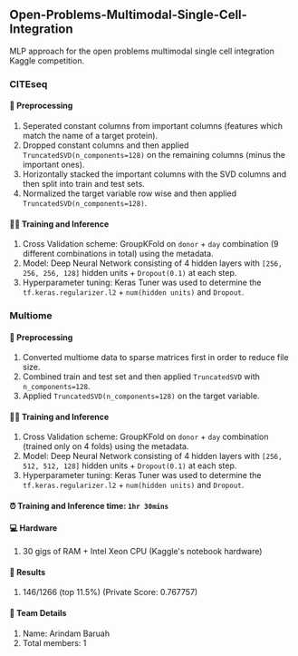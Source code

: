 ## Open-Problems-Multimodal-Single-Cell-Integration
MLP approach for the open problems multimodal single cell integration Kaggle competition.

### CITEseq

#### :broom: Preprocessing 
1. Seperated constant columns from important columns (features which match the name of a target protein).
2. Dropped constant columns and then applied `TruncatedSVD(n_components=128)` on the remaining columns (minus the important ones).
3. Horizontally stacked the important columns with the SVD columns and then split into train and test sets.
4. Normalized the target variable row wise and then applied `TruncatedSVD(n_components=128)`.

#### :swimming_man: Training and Inference 
1. Cross Validation scheme: GroupKFold on `donor` + `day` combination (9 different combinations in total) using the metadata.
2. Model: Deep Neural Network consisting of 4 hidden layers with `[256, 256, 256, 128]` hidden units + `Dropout(0.1)` at each step.
3. Hyperparameter tuning: Keras Tuner was used to determine the `tf.keras.regularizer.l2` + `num(hidden units)` and `Dropout`.

### Multiome

#### :broom: Preprocessing 
1. Converted multiome data to sparse matrices first in order to reduce file size.
2. Combined train and test set and then applied `TruncatedSVD` with `n_components=128`.
3. Applied `TruncatedSVD(n_components=128)` on the target variable.

#### :swimming_man: Training and Inference 
1. Cross Validation scheme: GroupKFold on `donor` + `day` combination (trained only on 4 folds) using the metadata.
2. Model: Deep Neural Network consisting of 4 hidden layers with `[256, 512, 512, 128]` hidden units + `Dropout(0.1)` at each step.
3. Hyperparameter tuning: Keras Tuner was used to determine the `tf.keras.regularizer.l2` + `num(hidden units)` and `Dropout`.

#### :alarm_clock: Training and Inference time: `1hr 30mins`

#### :computer: Hardware
1. 30 gigs of RAM + Intel Xeon CPU (Kaggle's notebook hardware)

#### :medal_sports: Results
1. 146/1266 (top 11.5%) (Private Score: 0.767757)

#### :horse_racing: Team Details
1. Name: Arindam Baruah
2. Total members: 1
